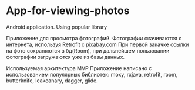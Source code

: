 # App-for-viewing-photos
Android application. Using popular library

Приложение для просмотра фотографий.
Фотографии скачиваются с интернета, используя Retrofit с pixabay.com
При первой закачке ссылки на фото сохраняются в бд(Room), при дальнейшем пользовании фотографии загружаются уже из базы данных.

Используемая архитектура MVP
Приложение написано с использованием популярных библиотек: 
moxy, rxjava, retrofit, room, butterknife, leakcanary, dagger, glide.

